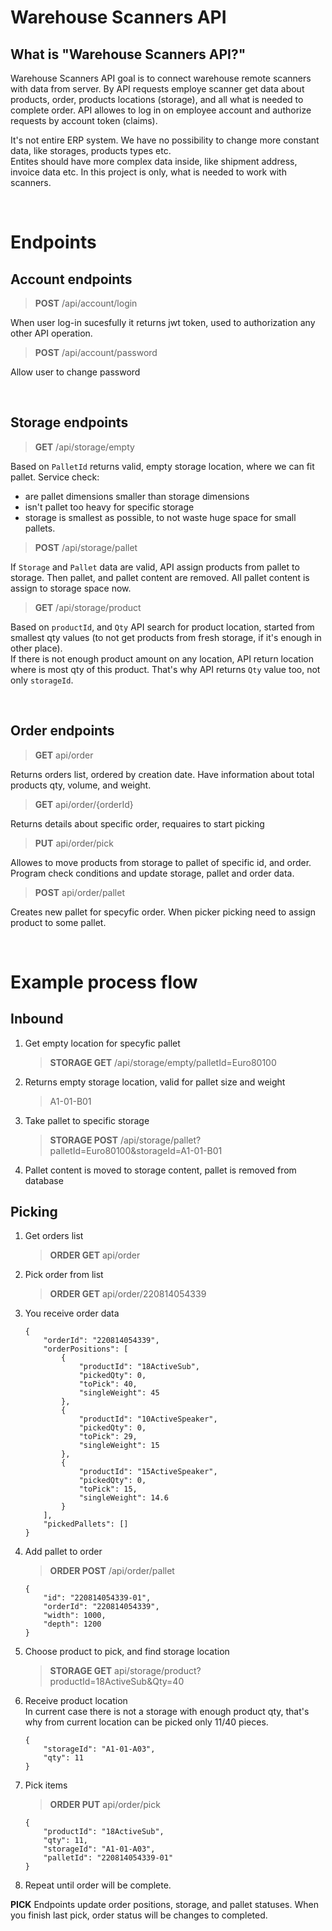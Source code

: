 # Warehouse Scanners API

## What is "Warehouse Scanners API?"
Warehouse Scanners API goal is to connect warehouse remote scanners with data from server. By API requests employe scanner get data about products, order, products locations (storage), and all what is needed to complete order. API allowes to log in on employee account and authorize requests by account token (claims). <br/> 



It's not entire ERP system. We have no possibility to change more constant data, like storages, products types etc.   
Entites should have more complex data inside, like shipment address, invoice data etc. In this project is only, what is needed to work with scanners. 

<br/>

# Endpoints

## Account endpoints

> **POST** /api/account/login

When user log-in sucesfully it returns jwt token, used to authorization any other API operation.

> **POST** /api/account/password

Allow user to change password 

<br/> 

## Storage endpoints

> **GET** /api/storage/empty

Based on `PalletId` returns valid, empty storage location, where we can fit pallet. Service check:
- are pallet dimensions smaller than storage dimensions
- isn't pallet too heavy for specific storage
- storage is smallest as possible, to not waste huge space for small pallets. 

> **POST** /api/storage/pallet

If `Storage` and `Pallet` data are valid, API assign products from pallet to storage. Then pallet, and pallet content are removed. All pallet content is assign to storage space now. 

> **GET** /api/storage/product

Based on `productId`, and `Qty` API search for product location, started from smallest qty values (to not get products from fresh storage, if it's enough in other place). <br/>
If there is not enough product amount on any location, API return location where is most qty of this product. That's why API returns `Qty` value too, not only `storageId`.

<br/>

## Order endpoints

> **GET** api/order

Returns orders list, ordered by creation date. Have information about total products qty, volume, and weight.

> **GET** api/order/{orderId}

Returns details about specific order, requaires to start picking 

> **PUT** api/order/pick

Allowes to move products from storage to pallet of specific id, and order. Program check conditions and update storage, pallet and order data. 

> **POST** api/order/pallet

Creates new pallet for specyfic order. When picker picking need to assign product to some pallet. 

<br/>

# Example process flow

## Inbound
1. Get empty location for specyfic pallet

    > **STORAGE GET** /api/storage/empty/palletId=Euro80100

2. Returns empty storage location, valid for pallet size and weight

    > A1-01-B01

3. Take pallet to specific storage
    > **STORAGE POST** /api/storage/pallet?palletId=Euro80100&storageId=A1-01-B01

4. Pallet content is moved to storage content, pallet is removed from database

## Picking
1. Get orders list
    > **ORDER GET** api/order

2. Pick order from list
    > **ORDER GET** api/order/220814054339

3. You receive order data
    ```
    {
        "orderId": "220814054339",
        "orderPositions": [
            {
                "productId": "18ActiveSub",
                "pickedQty": 0,
                "toPick": 40,
                "singleWeight": 45
            },
            {
                "productId": "10ActiveSpeaker",
                "pickedQty": 0,
                "toPick": 29,
                "singleWeight": 15
            },
            {
                "productId": "15ActiveSpeaker",
                "pickedQty": 0,
                "toPick": 15,
                "singleWeight": 14.6
            }
        ],
        "pickedPallets": []
    }
    ```

4. Add pallet to order
    > **ORDER POST** /api/order/pallet
    ```
    {
        "id": "220814054339-01",
        "orderId": "220814054339",
        "width": 1000,
        "depth": 1200
    }
    ```

4. Choose product to pick, and find storage location
    > **STORAGE GET** api/storage/product?productId=18ActiveSub&Qty=40

5. Receive product location  
In current case there is not a storage with enough product qty, that's why from current location can be picked only 11/40 pieces. 
    ```
    {
        "storageId": "A1-01-A03",
        "qty": 11
    }   
    ```

6. Pick items 
    > **ORDER PUT** api/order/pick
    ```
    {
        "productId": "18ActiveSub",
        "qty": 11,
        "storageId": "A1-01-A03",
        "palletId": "220814054339-01"
    }
    ```

7. Repeat until order will be complete.

**PICK** Endpoints update order positions, storage, and pallet statuses. When you finish last pick, order status will be changes to completed.
